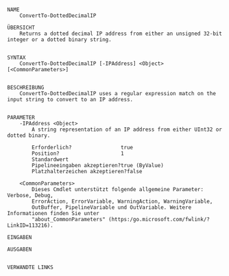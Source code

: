 ﻿```

NAME
    ConvertTo-DottedDecimalIP
    
ÜBERSICHT
    Returns a dotted decimal IP address from either an unsigned 32-bit integer or a dotted binary string.
    
    
SYNTAX
    ConvertTo-DottedDecimalIP [-IPAddress] <Object> [<CommonParameters>]
    
    
BESCHREIBUNG
    ConvertTo-DottedDecimalIP uses a regular expression match on the input string to convert to an IP address.
    

PARAMETER
    -IPAddress <Object>
        A string representation of an IP address from either UInt32 or dotted binary.
        
        Erforderlich?                true
        Position?                    1
        Standardwert                 
        Pipelineeingaben akzeptieren?true (ByValue)
        Platzhalterzeichen akzeptieren?false
        
    <CommonParameters>
        Dieses Cmdlet unterstützt folgende allgemeine Parameter: Verbose, Debug,
        ErrorAction, ErrorVariable, WarningAction, WarningVariable,
        OutBuffer, PipelineVariable und OutVariable. Weitere Informationen finden Sie unter 
        "about_CommonParameters" (https:/go.microsoft.com/fwlink/?LinkID=113216). 
    
EINGABEN
    
AUSGABEN
    
    
VERWANDTE LINKS



```

